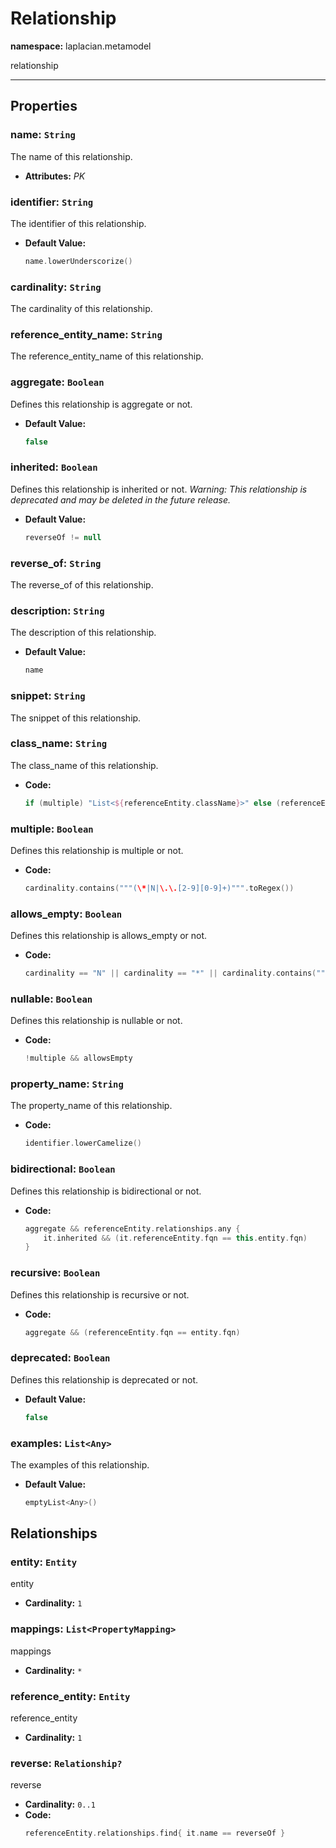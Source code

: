 # **Relationship**
**namespace:** laplacian.metamodel

relationship



---

## Properties

### name: `String`
The name of this relationship.
- **Attributes:** *PK*

### identifier: `String`
The identifier of this relationship.
- **Default Value:**
  ```kotlin
  name.lowerUnderscorize()
  ```

### cardinality: `String`
The cardinality of this relationship.

### reference_entity_name: `String`
The reference_entity_name of this relationship.

### aggregate: `Boolean`
Defines this relationship is aggregate or not.
- **Default Value:**
  ```kotlin
  false
  ```

### inherited: `Boolean`
Defines this relationship is inherited or not.
  *Warning: This relationship is deprecated and may be deleted in the future release.*

- **Default Value:**
  ```kotlin
  reverseOf != null
  ```

### reverse_of: `String`
The reverse_of of this relationship.

### description: `String`
The description of this relationship.
- **Default Value:**
  ```kotlin
  name
  ```

### snippet: `String`
The snippet of this relationship.

### class_name: `String`
The class_name of this relationship.
- **Code:**
  ```kotlin
  if (multiple) "List<${referenceEntity.className}>" else (referenceEntity.className + if (nullable) "?" else "")
  ```

### multiple: `Boolean`
Defines this relationship is multiple or not.
- **Code:**
  ```kotlin
  cardinality.contains("""(\*|N|\.\.[2-9][0-9]+)""".toRegex())
  ```

### allows_empty: `Boolean`
Defines this relationship is allows_empty or not.
- **Code:**
  ```kotlin
  cardinality == "N" || cardinality == "*" || cardinality.contains("""(0\.\.)""".toRegex())
  ```

### nullable: `Boolean`
Defines this relationship is nullable or not.
- **Code:**
  ```kotlin
  !multiple && allowsEmpty
  ```

### property_name: `String`
The property_name of this relationship.
- **Code:**
  ```kotlin
  identifier.lowerCamelize()
  ```

### bidirectional: `Boolean`
Defines this relationship is bidirectional or not.
- **Code:**
  ```kotlin
  aggregate && referenceEntity.relationships.any {
      it.inherited && (it.referenceEntity.fqn == this.entity.fqn)
  }
  ```

### recursive: `Boolean`
Defines this relationship is recursive or not.
- **Code:**
  ```kotlin
  aggregate && (referenceEntity.fqn == entity.fqn)
  ```

### deprecated: `Boolean`
Defines this relationship is deprecated or not.
- **Default Value:**
  ```kotlin
  false
  ```

### examples: `List<Any>`
The examples of this relationship.
- **Default Value:**
  ```kotlin
  emptyList<Any>()
  ```

## Relationships

### entity: `Entity`
entity
- **Cardinality:** `1`

### mappings: `List<PropertyMapping>`
mappings
- **Cardinality:** `*`

### reference_entity: `Entity`
reference_entity
- **Cardinality:** `1`

### reverse: `Relationship?`
reverse
- **Cardinality:** `0..1`
- **Code:**
  ```kotlin
  referenceEntity.relationships.find{ it.name == reverseOf }
  ```